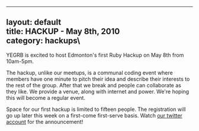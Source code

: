 ------------------------------------------------------------------------

layout: default\
title: HACKUP - May 8th, 2010\
category: hackups\
----

YEGRB is excited to host Edmonton's first Ruby Hackup on May 8th from
10am-5pm.

The hackup, unlike our meetups, is a communal coding event where members
have one minute to pitch their idea and describe their interests to the
rest of the group. After that we break and people can collaborate as
they like. We provide a venue, along with internet and power. We're
hoping this will become a regular event.

Space for our first hackup is limited to fifteen people. The
registration will go up later this week on a first-come first-serve
basis. Watch <a href="http://twitter.com/yegrb">our twitter account</a>
for the announcement!
